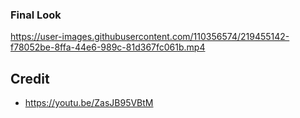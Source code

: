 ### Final Look
https://user-images.githubusercontent.com/110356574/219455142-f78052be-8ffa-44e6-989c-81d367fc061b.mp4
## Credit
- https://youtu.be/ZasJB95VBtM
